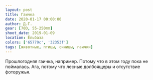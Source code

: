 ```yaml
---
layout: post
title: Гаичка
date: 2020-01-17 00:00:00
author: Д.Г.
gear: [70D, 55-250mm]
shoot_date: 2019-01-09
location: Ёльбаза
colors: ['65779c', '32353f']
tags: [животные, птицы, синицы, гаички]
---
```

Прошлогодняя гаичка, например. Потому что в этом году пока не поймалась. Ага, потому что лесные долбоящеры и отсутствие фоторужья.
